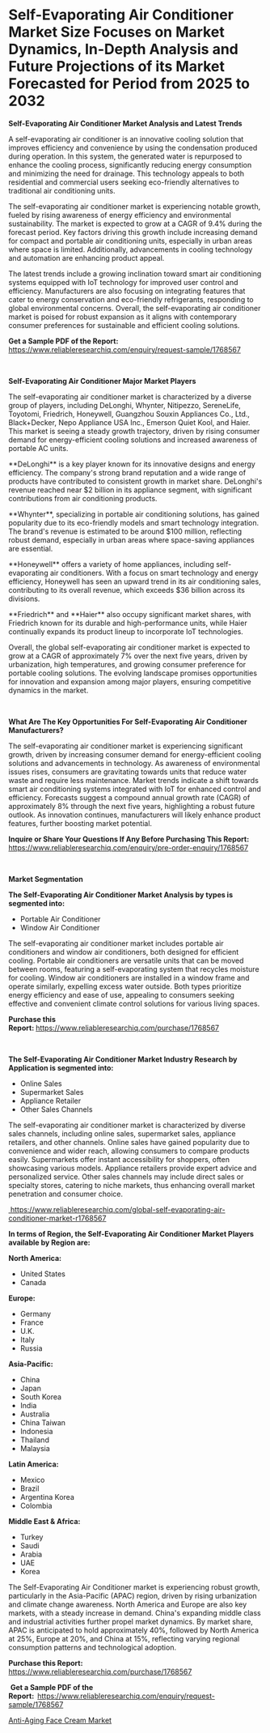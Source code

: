 <p><h1>Self-Evaporating Air Conditioner Market Size Focuses on Market Dynamics, In-Depth Analysis and Future Projections of its Market Forecasted for Period from 2025 to 2032</h1></p><p><strong>Self-Evaporating Air Conditioner Market Analysis and Latest Trends</strong></p>
<p><p>A self-evaporating air conditioner is an innovative cooling solution that improves efficiency and convenience by using the condensation produced during operation. In this system, the generated water is repurposed to enhance the cooling process, significantly reducing energy consumption and minimizing the need for drainage. This technology appeals to both residential and commercial users seeking eco-friendly alternatives to traditional air conditioning units.</p><p>The self-evaporating air conditioner market is experiencing notable growth, fueled by rising awareness of energy efficiency and environmental sustainability. The market is expected to grow at a CAGR of 9.4% during the forecast period. Key factors driving this growth include increasing demand for compact and portable air conditioning units, especially in urban areas where space is limited. Additionally, advancements in cooling technology and automation are enhancing product appeal.</p><p>The latest trends include a growing inclination toward smart air conditioning systems equipped with IoT technology for improved user control and efficiency. Manufacturers are also focusing on integrating features that cater to energy conservation and eco-friendly refrigerants, responding to global environmental concerns. Overall, the self-evaporating air conditioner market is poised for robust expansion as it aligns with contemporary consumer preferences for sustainable and efficient cooling solutions.</p></p>
<p><strong>Get a Sample PDF of the Report:&nbsp;</strong> <a href="https://www.reliableresearchiq.com/enquiry/request-sample/1768567?utm_campaign=2363&utm_medium=2&utm_source=Github&utm_content=ia&utm_term=09022025&utm_id=self-evaporating-air-conditioner">https://www.reliableresearchiq.com/enquiry/request-sample/1768567</a></p>
<p>&nbsp;</p>
<p><strong>Self-Evaporating Air Conditioner Major Market Players</strong></p>
<p><p>The self-evaporating air conditioner market is characterized by a diverse group of players, including DeLonghi, Whynter, Nitipezzo, SereneLife, Toyotomi, Friedrich, Honeywell, Guangzhou Souxin Appliances Co., Ltd., Black+Decker, Nepo Appliance USA Inc., Emerson Quiet Kool, and Haier. This market is seeing a steady growth trajectory, driven by rising consumer demand for energy-efficient cooling solutions and increased awareness of portable AC units.</p><p>**DeLonghi** is a key player known for its innovative designs and energy efficiency. The company's strong brand reputation and a wide range of products have contributed to consistent growth in market share. DeLonghi's revenue reached near $2 billion in its appliance segment, with significant contributions from air conditioning products.</p><p>**Whynter**, specializing in portable air conditioning solutions, has gained popularity due to its eco-friendly models and smart technology integration. The brand's revenue is estimated to be around $100 million, reflecting robust demand, especially in urban areas where space-saving appliances are essential.</p><p>**Honeywell** offers a variety of home appliances, including self-evaporating air conditioners. With a focus on smart technology and energy efficiency, Honeywell has seen an upward trend in its air conditioning sales, contributing to its overall revenue, which exceeds $36 billion across its divisions.</p><p>**Friedrich** and **Haier** also occupy significant market shares, with Friedrich known for its durable and high-performance units, while Haier continually expands its product lineup to incorporate IoT technologies. </p><p>Overall, the global self-evaporating air conditioner market is expected to grow at a CAGR of approximately 7% over the next five years, driven by urbanization, high temperatures, and growing consumer preference for portable cooling solutions. The evolving landscape promises opportunities for innovation and expansion among major players, ensuring competitive dynamics in the market.</p></p>
<p>&nbsp;</p>
<p><strong>What Are The Key Opportunities For Self-Evaporating Air Conditioner Manufacturers?</strong></p>
<p><p>The self-evaporating air conditioner market is experiencing significant growth, driven by increasing consumer demand for energy-efficient cooling solutions and advancements in technology. As awareness of environmental issues rises, consumers are gravitating towards units that reduce water waste and require less maintenance. Market trends indicate a shift towards smart air conditioning systems integrated with IoT for enhanced control and efficiency. Forecasts suggest a compound annual growth rate (CAGR) of approximately 8% through the next five years, highlighting a robust future outlook. As innovation continues, manufacturers will likely enhance product features, further boosting market potential.</p></p>
<p><strong>Inquire or Share Your Questions If Any Before Purchasing This Report:</strong> <a href="https://www.reliableresearchiq.com/enquiry/pre-order-enquiry/1768567?utm_campaign=2363&utm_medium=2&utm_source=Github&utm_content=ia&utm_term=09022025&utm_id=self-evaporating-air-conditioner">https://www.reliableresearchiq.com/enquiry/pre-order-enquiry/1768567</a></p>
<p>&nbsp;</p>
<p><strong>Market Segmentation</strong></p>
<p><strong>The Self-Evaporating Air Conditioner Market Analysis by types is segmented into:</strong></p>
<p><ul><li>Portable Air Conditioner</li><li>Window Air Conditioner</li></ul></p>
<p><p>The self-evaporating air conditioner market includes portable air conditioners and window air conditioners, both designed for efficient cooling. Portable air conditioners are versatile units that can be moved between rooms, featuring a self-evaporating system that recycles moisture for cooling. Window air conditioners are installed in a window frame and operate similarly, expelling excess water outside. Both types prioritize energy efficiency and ease of use, appealing to consumers seeking effective and convenient climate control solutions for various living spaces.</p></p>
<p><strong>Purchase this Report:&nbsp;</strong><a href="https://www.reliableresearchiq.com/purchase/1768567?utm_campaign=2363&utm_medium=2&utm_source=Github&utm_content=ia&utm_term=09022025&utm_id=self-evaporating-air-conditioner">https://www.reliableresearchiq.com/purchase/1768567</a></p>
<p>&nbsp;</p>
<p><strong>The Self-Evaporating Air Conditioner Market Industry Research by Application is segmented into:</strong></p>
<p><ul><li>Online Sales</li><li>Supermarket Sales</li><li>Appliance Retailer</li><li>Other Sales Channels</li></ul></p>
<p><p>The self-evaporating air conditioner market is characterized by diverse sales channels, including online sales, supermarket sales, appliance retailers, and other channels. Online sales have gained popularity due to convenience and wider reach, allowing consumers to compare products easily. Supermarkets offer instant accessibility for shoppers, often showcasing various models. Appliance retailers provide expert advice and personalized service. Other sales channels may include direct sales or specialty stores, catering to niche markets, thus enhancing overall market penetration and consumer choice.</p></p>
<p><a href="https://www.reliableresearchiq.com/global-self-evaporating-air-conditioner-market-r1768567?utm_campaign=2363&utm_medium=2&utm_source=Github&utm_content=ia&utm_term=09022025&utm_id=self-evaporating-air-conditioner">&nbsp;https://www.reliableresearchiq.com/global-self-evaporating-air-conditioner-market-r1768567</a></p>
<p><strong>In terms of Region, the Self-Evaporating Air Conditioner Market Players available by Region are:</strong></p>
<p>
    <p> <strong> North America: </strong>
        <ul>
            <li>United States</li>
            <li>Canada</li>
        </ul>
        </p> 
    <p> <strong> Europe: </strong>
        <ul>
            <li>Germany</li>
            <li>France</li>
            <li>U.K.</li>
            <li>Italy</li>
            <li>Russia</li>
        </ul>
        </p> 
    <p> <strong> Asia-Pacific: </strong>
        <ul>
            <li>China</li>
            <li>Japan</li>
            <li>South Korea</li>
            <li>India</li>
            <li>Australia</li>
            <li>China Taiwan</li>
            <li>Indonesia</li>
            <li>Thailand</li>
            <li>Malaysia</li>
        </ul>
        </p> 
    <p> <strong> Latin America: </strong>
        <ul>
            <li>Mexico</li>
            <li>Brazil</li>
            <li>Argentina Korea</li>
            <li>Colombia</li>
        </ul>
        </p> 
    <p> <strong> Middle East & Africa: </strong>
        <ul>
            <li>Turkey</li>
            <li>Saudi</li>
            <li>Arabia</li>
            <li>UAE</li>
            <li>Korea</li>
        </ul>
    </p>
    </p>
<p><p>The Self-Evaporating Air Conditioner market is experiencing robust growth, particularly in the Asia-Pacific (APAC) region, driven by rising urbanization and climate change awareness. North America and Europe are also key markets, with a steady increase in demand. China's expanding middle class and industrial activities further propel market dynamics. By market share, APAC is anticipated to hold approximately 40%, followed by North America at 25%, Europe at 20%, and China at 15%, reflecting varying regional consumption patterns and technological adoption.</p></p>
<p><strong>Purchase this Report: </strong><a href="https://www.reliableresearchiq.com/purchase/1768567?utm_campaign=2363&utm_medium=2&utm_source=Github&utm_content=ia&utm_term=09022025&utm_id=self-evaporating-air-conditioner">https://www.reliableresearchiq.com/purchase/1768567</a></p>
<p>&nbsp;<strong>Get a Sample PDF of the Report:&nbsp;&nbsp;</strong><a href="https://www.reliableresearchiq.com/enquiry/request-sample/1768567?utm_campaign=2363&utm_medium=2&utm_source=Github&utm_content=ia&utm_term=09022025&utm_id=self-evaporating-air-conditioner">https://www.reliableresearchiq.com/enquiry/request-sample/1768567</a></p>
<p><strong></strong></p>
<p><p><a href="https://github.com/hammelximalschid/Market-Research-Report-List-1/blob/main/anti-aging-face-cream-market.md?utm_campaign=2363&utm_medium=2&utm_source=Github&utm_content=ia&utm_term=09022025&utm_id=self-evaporating-air-conditioner">Anti-Aging Face Cream Market</a></p></p>
